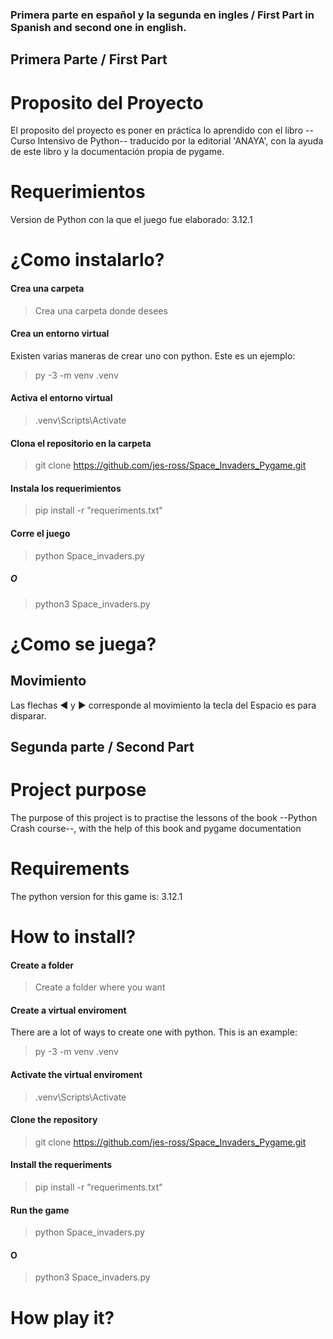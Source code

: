 ### Primera parte en español y la segunda en ingles / First Part in Spanish and second one in english.

## Primera Parte / First Part

# Proposito del Proyecto

El proposito del proyecto es poner en práctica lo aprendido con el libro --Curso Intensivo de Python-- traducido por la editorial 'ANAYA',
con la ayuda de este libro y la documentación propia de pygame. 

# Requerimientos
Version de Python con la que el juego fue elaborado: 3.12.1
# ¿Como instalarlo? 
#### Crea una carpeta
> Crea una carpeta donde desees
#### Crea un entorno virtual
Existen varias maneras de crear uno con python. Este es un ejemplo:
> py -3 -m venv .venv
#### Activa el entorno virtual
> .venv\Scripts\Activate
#### Clona el repositorio en la carpeta
> git clone https://github.com/jes-ross/Space_Invaders_Pygame.git
#### Instala los requerimientos
> pip install -r "requeriments.txt"
#### Corre el juego
> python Space_invaders.py 
##### O
> python3 Space_invaders.py

# ¿Como se juega?

## Movimiento

Las flechas ◀️ y ▶️ corresponde al movimiento la tecla del Espacio es para disparar.

## Segunda parte / Second Part

# Project purpose

The purpose of this project is to practise the lessons of the book --Python Crash course--,
with the help of this book and pygame documentation

# Requirements
The python version for this game is: 3.12.1
# How to install?
#### Create a folder
> Create a folder where you want
#### Create a virtual enviroment
There are a lot of ways to create one with python. This is an example: 
> py -3 -m venv .venv
#### Activate the virtual enviroment
> .venv\Scripts\Activate
#### Clone the repository
> git clone https://github.com/jes-ross/Space_Invaders_Pygame.git
#### Install the requeriments
> pip install -r "requeriments.txt"
#### Run the game
> python Space_invaders.py
#### O
> python3 Space_invaders.py
# How play it?